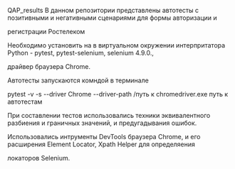 QAP_results
В данном репозитории представлены автотесты с позитивными и негативными сценариями для формы авторизации и

регистрации Ростелеком

Необходимо установить на в виртуальном окружении интерпритатора Python - pytest, pytest-selenium, selenium 4.9.0.,

драйвер браузера Chrome.

Автотесты запускаются комндой в терминале

pytest -v -s --driver Chrome --driver-path /путь к chromedriver.exe путь к автотестам

При составлении тестов использовались техники эквивалентного разбиения и граничных значений, и предугадывания ошибок.

Использовались интрументы DevTools браузера Chrome, и его расширения Еlement Locator, Xpath Helper для определяения

локаторов Selenium.
